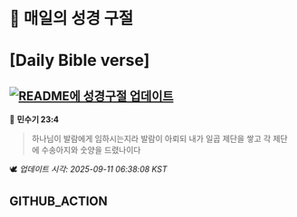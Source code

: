 # 🙏 매일의 성경 구절
# [Daily Bible verse]
## [![README에 성경구절 업데이트](https://github.com/DONGSUKA/first_test/actions/workflows/update-readme-bible.yml/badge.svg)](https://github.com/DONGSUKA/first_test/actions/workflows/update-readme-bible.yml)
<!-- START_BIBLE_VERSE -->
📖 **민수기 23:4**
> 하나님이 발람에게 임하시는지라 발람이 아뢰되 내가 일곱 제단을 쌓고 각 제단에 수송아지와 숫양을 드렸나이다

🕊️ _업데이트 시각: 2025-09-11 06:38:08 KST_
  <!-- END_BIBLE_VERSE -->
## GITHUB_ACTION
